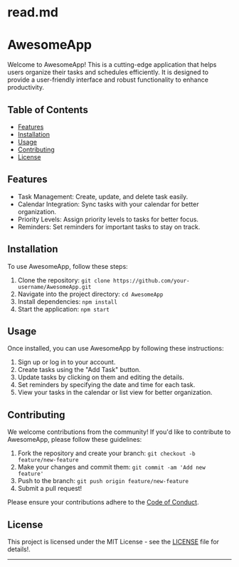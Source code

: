 # read.md
# AwesomeApp

Welcome to AwesomeApp! This is a cutting-edge application that helps users organize their tasks and schedules efficiently. It is designed to provide a user-friendly interface and robust functionality to enhance productivity.

## Table of Contents

- [Features](#features)
- [Installation](#installation)
- [Usage](#usage)
- [Contributing](#contributing)
- [License](#license)

## Features

- Task Management: Create, update, and delete task easily.
- Calendar Integration: Sync tasks with your calendar for better organization.
- Priority Levels: Assign priority levels to tasks for better focus.
- Reminders: Set reminders for important tasks to stay on track.

## Installation

To use AwesomeApp, follow these steps:

1. Clone the repository: `git clone https://github.com/your-username/AwesomeApp.git`
2. Navigate into the project directory: `cd AwesomeApp`
3. Install dependencies: `npm install`
4. Start the application: `npm start`

## Usage

Once installed, you can use AwesomeApp by following these instructions:

1. Sign up or log in to your account.
2. Create tasks using the "Add Task" button.
3. Update tasks by clicking on them and editing the details.
4. Set reminders by specifying the date and time for each task.
5. View your tasks in the calendar or list view for better organization.

## Contributing

We welcome contributions from the community! If you'd like to contribute to AwesomeApp, please follow these guidelines:

1. Fork the repository and create your branch: `git checkout -b feature/new-feature`
2. Make your changes and commit them: `git commit -am 'Add new feature'`
3. Push to the branch: `git push origin feature/new-feature`
4. Submit a pull request!

Please ensure your contributions adhere to the [Code of Conduct](CODE_OF_CONDUCT.md).

## License

This project is licensed under the MIT License - see the [LICENSE](LICENSE) file for details!.

---

